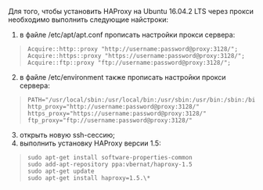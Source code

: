 Для того, чтобы установить HAProxy на Ubuntu 16.04.2 LTS через прокси необходимо выполнить следующие найстроки: 
 1. в файле /etc/apt/apt.conf прописать настройки прокси сервера: 

>     Acquire::http::proxy "http://username:password@proxy:3128/";
>     Acquire::https::proxy "https://username:password@proxy:3128/";
>     Acquire::ftp::proxy "ftp://username:password@proxy:3128/";

 2. в файле /etc/environment также прописать настройки прокси сервера: 

>     PATH="/usr/local/sbin:/usr/local/bin:/usr/sbin:/usr/bin:/sbin:/bin:/usr/games"
>     http_proxy="http://username:password@proxy:3128/"
>     https_proxy="https://username:password@proxy:3128/"
>     ftp_proxy="ftp://username:password@proxy:3128/"

 3. открыть новую ssh-сессию;
 4. выполнить установку HAProxy версии 1.5: 

>     sudo apt-get install software-properties-common
>     sudo add-apt-repository ppa:vbernat/haproxy-1.5
>     sudo apt-get update
>     sudo apt-get install haproxy=1.5.\*


